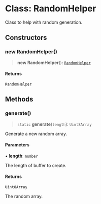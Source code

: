# Class: RandomHelper

Class to help with random generation.

## Constructors

### new RandomHelper()

> **new RandomHelper**(): [`RandomHelper`](RandomHelper.md)

#### Returns

[`RandomHelper`](RandomHelper.md)

## Methods

### generate()

> `static` **generate**(`length`): `Uint8Array`

Generate a new random array.

#### Parameters

• **length**: `number`

The length of buffer to create.

#### Returns

`Uint8Array`

The random array.

